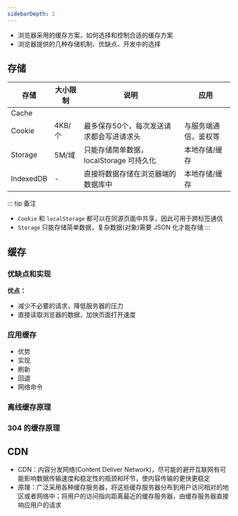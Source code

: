 ```yaml
---
sidebarDepth: 2
---
```


+ 浏览器采用的缓存方案，如何选择和控制合适的缓存方案
+ 浏览器提供的几种存储机制、优缺点、开发中的选择

## 存储

|存储|大小限制|说明|应用|
|-|-|-|-|
|Cache||||
|Cookie|4KB/个|最多保存50个，每次发送请求都会写进请求头|与服务端通信，鉴权等|
|Storage|5M/域|只能存储简单数据，localStorage 可持久化|本地存储/缓存|
|IndexedDB|-|直接将数据存储在浏览器端的数据库中|本地存储/缓存|

::: tip 备注
+ `Cookie` 和 `localStorage` 都可以在同源页面中共享，因此可用于跨标签通信
+ `Storage` 只能存储简单数据，复杂数据(对象)需要 JSON 化才能存储
:::





## 缓存

### 优缺点和实现

**优点：**
+ 减少不必要的请求，降低服务器的压力
+ 直接读取浏览器的数据，加快页面打开速度



### 应用缓存

+ 优势
+ 实现
+ 刷新
+ 回退
+ 网络命令


### 离线缓存原理



### 304 的缓存原理




## CDN

+ CDN：内容分发网络(Content Deliver Network)，尽可能的避开互联网有可能影响数据传输速度和稳定性的瓶颈和环节，使内容传输的更快更稳定
+ 原理：广泛采用各种缓存服务器，将这些缓存服务器分布到用户访问相对的地区或者网络中；将用户的访问指向距离最近的缓存服务器，由缓存服务器直接响应用户的请求
